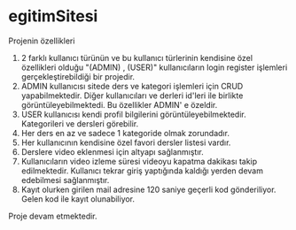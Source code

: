 # egitimSitesi
Projenin özellikleri
1) 2 farklı kullanıcı türünün ve bu kullanıcı türlerinin kendisine özel özellikleri olduğu "(ADMIN) , (USER)" kullanıcıların login register işlemleri gerçekleştirebildiği bir projedir.
2) ADMIN kullanıcısı sitede ders ve kategori işlemleri için CRUD yapabilmektedir. Diğer kullanıcıları ve derleri id'leri ile birlikte görüntüleyebilmektedi. Bu özellikler ADMIN' e özeldir.
3) USER kullanıcısı kendi profil bilgilerini görüntüleyebilmektedir. Kategorileri ve dersleri görebilir.
4) Her ders en az ve sadece 1 kategoride olmak zorundadır.
5) Her kullanıcının kendisine özel favori dersler listesi vardır.
6) Derslere video eklenmesi için altyapı sağlanmıştır.
7) Kullanıcıların video izleme süresi videoyu kapatma dakikası takip edilmektedir. Kullanıcı tekrar giriş yaptığında kaldığı yerden devam edebilmesi sağlanmıştır.
8) Kayıt olurken girilen mail adresine 120 saniye geçerli kod gönderiliyor. Gelen kod ile kayıt olunabiliyor.

Proje devam etmektedir.
